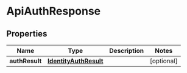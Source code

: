 
# ApiAuthResponse

## Properties
Name | Type | Description | Notes
------------ | ------------- | ------------- | -------------
**authResult** | [**IdentityAuthResult**](IdentityAuthResult.md) |  |  [optional]




